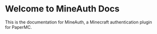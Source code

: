 # Welcome to MineAuth Docs

This is the documentation for MineAuth, a Minecraft authentication plugin for PaperMC.


